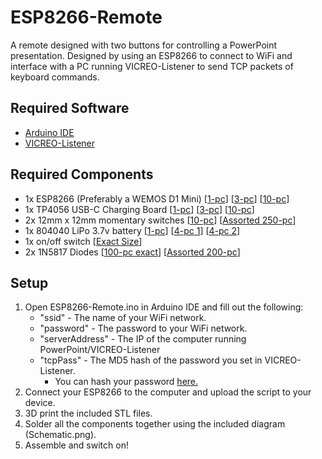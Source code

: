 # ESP8266-Remote

A remote designed with two buttons for controlling a PowerPoint presentation. Designed by using an ESP8266 to connect to WiFi and interface with a PC running VICREO-Listener to send TCP packets of keyboard commands.

## Required Software

- [Arduino IDE](https://www.arduino.cc/en/software)
- [VICREO-Listener](https://www.vicreo-listener.com/)

## Required Components

- 1x ESP8266 (Preferably a WEMOS D1 Mini) [[1-pc](https://amzn.to/47qK93u)] [[3-pc](https://amzn.to/3QB1Bvx)] [[10-pc](https://amzn.to/3QFJfJE)]
- 1x TP4056 USB-C Charging Board [[1-pc](https://amzn.to/3QFRtSa)] [[3-pc](https://amzn.to/3FZfgYq)] [[10-pc](https://amzn.to/3FVEl6w)]
- 2x 12mm x 12mm momentary switches [[10-pc](https://amzn.to/46sZ7W9)] [[Assorted 250-pc](https://amzn.to/472IL7z)]
- 1x 804040 LiPo 3.7v battery [[1-pc](https://amzn.to/49tzffv)] [[4-pc 1](https://amzn.to/46iOVPz)] [[4-pc 2](https://amzn.to/3syTmrU)]
- 1x on/off switch [[Exact Size](https://amzn.to/47eD1rA)]
- 2x 1N5817 Diodes [[100-pc exact](https://amzn.to/3MDqs0D)] [[Assorted 200-pc](https://amzn.to/47coa0z)]

## Setup

1. Open ESP8266-Remote.ino in Arduino IDE and fill out the following:
	- "ssid" - The name of your WiFi network.
	- "password" - The password to your WiFi network.
	- "serverAddress" - The IP of the computer running PowerPoint/VICREO-Listener
	- "tcpPass" - The MD5 hash of the password you set in VICREO-Listener.
		- You can hash your password [here.](https://www.md5hashgenerator.com/)
2. Connect your ESP8266 to the computer and upload the script to your device.
3. 3D print the included STL files.
4. Solder all the components together using the included diagram (Schematic.png).
5. Assemble and switch on!
